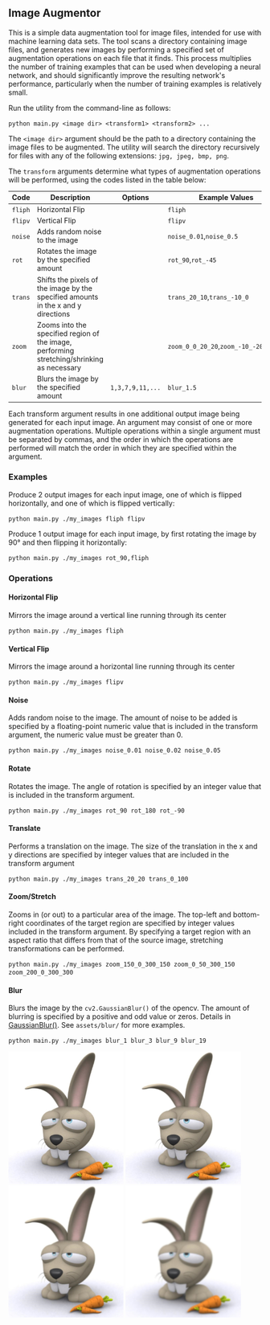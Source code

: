 ## Image Augmentor

This is a simple data augmentation tool for image files, intended for use with machine learning data sets.
The tool scans a directory containing image files, and generates new images by performing a specified set of
augmentation operations on each file that it finds. This process multiplies the number of training examples that can
be used when developing a neural network, and should significantly improve the resulting network's performance,
particularly when the number of training examples is relatively small.

Run the utility from the command-line as follows:

    python main.py <image dir> <transform1> <transform2> ...

The `<image dir>` argument should be the path to a directory containing the image files to be augmented.
The utility will search the directory recursively for files with any of the following extensions:
`jpg, jpeg, bmp, png`.

The `transform` arguments determine what types of augmentation operations will be performed,
using the codes listed in the table below:

|Code|Description|Options|Example Values|
|---|---|---|------|
|`fliph`|Horizontal Flip||`fliph`|
|`flipv`|Vertical Flip||`flipv`|
|`noise`|Adds random noise to the image||`noise_0.01`,`noise_0.5`|
|`rot`|Rotates the image by the specified amount||`rot_90`,`rot_-45`|
|`trans`|Shifts the pixels of the image by the specified amounts in the x and y directions||`trans_20_10`,`trans_-10_0`|
|`zoom`|Zooms into the specified region of the image, performing stretching/shrinking as necessary||`zoom_0_0_20_20`,`zoom_-10_-20_10_10`|
|`blur`|Blurs the image by the specified amount|`1,3,7,9,11,...`|`blur_1.5`|


Each transform argument results in one additional output image being generated for each input image.
An argument may consist of one or more augmentation operations. Multiple operations within a single argument
must be separated by commas, and the order in which the operations are performed will match the order in which they
are specified within the argument.

### Examples
Produce 2 output images for each input image, one of which is flipped horizontally, and one of which is flipped vertically:

    python main.py ./my_images fliph flipv

Produce 1 output image for each input image, by first rotating the image by 90&deg; and then flipping it horizontally:

    python main.py ./my_images rot_90,fliph

### Operations

#### Horizontal Flip
Mirrors the image around a vertical line running through its center

    python main.py ./my_images fliph

#### Vertical Flip
Mirrors the image around a horizontal line running through its center

    python main.py ./my_images flipv

#### Noise
Adds random noise to the image. The amount of noise to be added is specified by a floating-point numeric value that is included
in the transform argument, the numeric value must be greater than 0.

    python main.py ./my_images noise_0.01 noise_0.02 noise_0.05


#### Rotate
Rotates the image. The angle of rotation is specified by an integer value that is included in the transform argument.
```shell
python main.py ./my_images rot_90 rot_180 rot_-90
```

#### Translate
Performs a translation on the image. The size of the translation in the x and y directions are specified by integer values that
are included in the transform argument

    python main.py ./my_images trans_20_20 trans_0_100


#### Zoom/Stretch
Zooms in (or out) to a particular area of the image. The top-left and bottom-right coordinates of the target region are
specified by integer values included in the transform argument. By specifying a target region with an aspect ratio that
differs from that of the source image, stretching transformations can be performed.

    python main.py ./my_images zoom_150_0_300_150 zoom_0_50_300_150 zoom_200_0_300_300

#### Blur
Blurs the image by the `cv2.GaussianBlur()` of the opencv. The amount of blurring is specified by a  positive and odd value or zeros. Details in [GaussianBlur()](https://docs.opencv.org/master/d4/d86/group__imgproc__filter.html#gaabe8c836e97159a9193fb0b11ac52cf1). See `assets/blur/` for more examples.
```shell
python main.py ./my_images blur_1 blur_3 blur_9 blur_19
```
<img src="./assets/blur/blur_1.jpg" alt="blur_1.jpg" style="zoom:33%;" />
<img src="./assets/blur/blur_3.jpg" alt="blur_3.jpg" style="zoom:33%;" />
<img src="./assets/blur/blur_9.jpg" alt="blur_9.jpg" style="zoom:33%;" />
<img src="./assets/blur/blur_19.jpg" alt="blur_19.jpg" style="zoom:33%;" />
